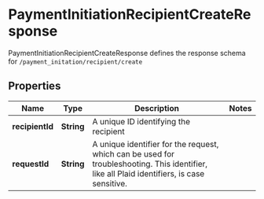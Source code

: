 

# PaymentInitiationRecipientCreateResponse

PaymentInitiationRecipientCreateResponse defines the response schema for `/payment_initation/recipient/create`

## Properties

| Name | Type | Description | Notes |
|------------ | ------------- | ------------- | -------------|
|**recipientId** | **String** | A unique ID identifying the recipient |  |
|**requestId** | **String** | A unique identifier for the request, which can be used for troubleshooting. This identifier, like all Plaid identifiers, is case sensitive. |  |



